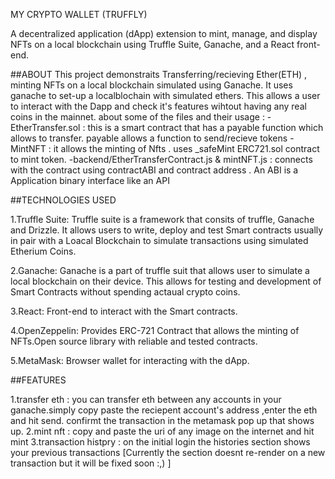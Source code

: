 MY CRYPTO WALLET (TRUFFLY)

A decentralized application (dApp) extension to mint, manage, and display NFTs on a local blockchain using Truffle Suite, Ganache, and a React front-end.

##ABOUT
This project demonstraits Transferring/recieving Ether(ETH) , minting NFTs on a local blockchain simulated using Ganache. It uses ganache to set-up a localblochain with simulated ethers. This allows a user to interact with the Dapp and check it's features wihtout having any real coins in the mainnet.
about some of the files and their usage :
 -EtherTransfer.sol : this is a smart contract that has a payable function which allows to transfer. payable allows a function to send/recieve tokens
 -MintNFT : it allows the minting of Nfts . uses _safeMint ERC721.sol contract to mint token.
 -backend/EtherTransferContract.js & mintNFT.js : connects with the contract using contractABI and contract address . An ABI is a Application binary interface like an API 

##TECHNOLOGIES USED

1.Truffle Suite:
Truffle suite is a framework that consits of truffle, Ganache and Drizzle. It allows users to write, deploy and test Smart contracts usually in pair with a Loacal Blockchain to simulate transactions using simulated Etherium Coins.

2.Ganache: 
Ganache is a part of truffle suit that allows user to simulate a local blockchain on their device. This allows for testing and development of Smart Contracts without spending actaual crypto coins.

3.React: 
Front-end to interact with the Smart contracts.

4.OpenZeppelin: 
Provides ERC-721 Contract that allows the minting of NFTs.Open source library with reliable and tested contracts.

5.MetaMask:
Browser wallet for interacting with the dApp.

##FEATURES

1.transfer eth : you can transfer eth between any accounts in your ganache.simply copy paste the reciepent account's address ,enter the eth and hit send. confirmt the transaction in the metamask pop up that shows up.
2.mint nft : copy and paste the uri of any image on the internet and hit mint
3.transaction histpry : on the initial login the histories section shows your previous transactions [Currently the section doesnt re-render on a new transaction but it will be fixed soon :,) ]




   
